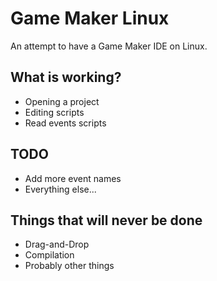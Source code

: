 # Game Maker Linux

An attempt to have a Game Maker IDE on Linux.

## What is working?

* Opening a project
* Editing scripts
* Read events scripts

## TODO

* Add more event names
* Everything else...

## Things that will never be done

* Drag-and-Drop
* Compilation
* Probably other things
